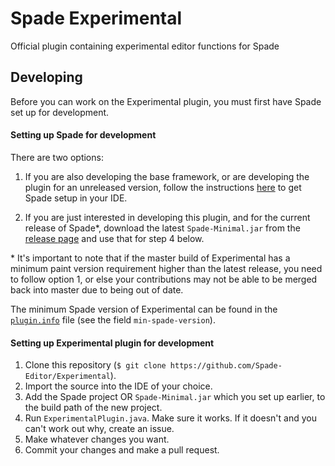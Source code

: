 Spade Experimental
==================
Official plugin containing experimental editor functions for Spade

## Developing

Before you can work on the Experimental plugin, you must first have Spade set up for development.

#### Setting up Spade for development
There are two options:

1. If you are also developing the base framework, or are developing the plugin for an
unreleased version, follow the instructions
[here](https://github.com/Spade-Editor/Spade#developing) to get Spade setup
in your IDE.

2. If you are just interested in developing this plugin, and for the current release of
Spade\*, download the latest `Spade-Minimal.jar` from the
[release page](https://github.com/Spade-Editor/Spade/releases) and use that for
step 4 below.

\* It's important to note that if the master build of Experimental has a minimum paint version
requirement higher than the latest release, you need to follow option 1, or else your
contributions may not be able to be merged back into master due to being out of date.

The minimum Spade version of Experimental can be found in the
[`plugin.info`](https://github.com/Spade-Editor/Experimental/blob/master/src/plugin.info) file
(see the field `min-spade-version`).

#### Setting up Experimental plugin for development

1. Clone this repository (`$ git clone https://github.com/Spade-Editor/Experimental`).
2. Import the source into the IDE of your choice.
3. Add the Spade project OR `Spade-Minimal.jar` which you set up earlier,
to the build path of the new project.
4. Run `ExperimentalPlugin.java`. Make sure it works. If it doesn't and you can't work
out why, create an issue.
5. Make whatever changes you want.
6. Commit your changes and make a pull request.

